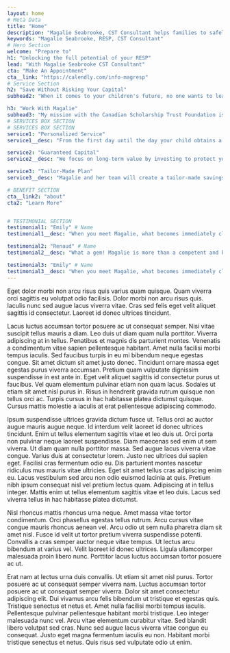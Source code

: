 ```yaml
---
layout: home
# Meta Data
title: "Home"
description: "Magalie Seabrooke, CST Consultant helps families to safely maximize savings in their Registered Study Savings Plan (RESP)"
keywords: "Magalie Seabrooke, RESP, CST Consultant"
# Hero Section
welcome: "Prepare to"
h1: "Unlocking the full potential of your RESP"
lead: "With Magalie Seabrooke CST Consultant"
cta: "Make An Appointment"
cta__link: "https://calendly.com/info-magresp"
# Service Section
h2: "Save Without Risking Your Capital"
subhead2: "When it comes to your children's future, no one wants to leave it to chance. For over 10 years, Magalie Seabrooke has been helping families navigate their options, maximize government grants and protect their capital thanks to the Canadian Scholarship Trust Foundation."

h3: "Work With Magalie"
subhead3: "My mission with the Canadian Scholarship Trust Foundation is to help families reach their post-secondary education goals and help Canadian children remove financial barriers by using the government grants available to them."
# SERVICES BOX SECTION
# SERVICES BOX SECTION
service1: "Personalized Service"
service1__desc: "From the first day until the day your child obtains a post-secondary diploma, Magalie and her team are there for you."

service2: "Guaranteed Capital"
service2__desc: "We focus on long-term value by investing to protect your capital while achieving positive returns."

service3: "Tailor-Made Plan"
service3__desc: "Magalie and her team will create a tailor-made savings program, open new avenues and help you throughout the process."

# BENEFIT SECTION
cta__link2: "about"
cta2: "Learn More"


# TESTIMONIAL SECTION
testimonial1: "Emily" # Name 
testimonial1__desc: "When you meet Magalie, what becomes immediately clear is that she loves people and adores kids! As a part-time single mom, with limited RESP knowledge, I wasn’t sure what to expect. But Magalie put me at ease right away, and I soon felt like I was sitting down with a friend over coffee. She really listened to my concerns, challenges and goals and worked with me to find the best solution for my family." # Testimonial Content

testimonial2: "Renaud" # Name 
testimonial2__desc: "What a gem! Magalie is more than a competent and knowledgeable person when it comes to RESP. She looks at your situation and finds resources to help you get where you want to go. She is a connector, and one thing you know for sure is that she is going to do whatever it takes to help you get to where you want to go." # Testimonial Content

testimonial3: "Emily" # Name 
testimonial3__desc: "When you meet Magalie, what becomes immediately clear is that she loves people and adores kids! As a part-time single mom, with limited RESP knowledge, I wasn’t sure what to expect. But Magalie put me at ease right away, and I soon felt like I was sitting down with a friend over coffee. She really listened to my concerns, challenges and goals and worked with me to find the best solution for my family." # Testimonial Content
---
```


Eget dolor morbi non arcu risus quis varius quam quisque. Quam viverra orci sagittis eu volutpat odio facilisis. Dolor morbi non arcu risus quis. Iaculis nunc sed augue lacus viverra vitae. Cras sed felis eget velit aliquet sagittis id consectetur. Laoreet id donec ultrices tincidunt.

Lacus luctus accumsan tortor posuere ac ut consequat semper. Nisi vitae suscipit tellus mauris a diam. Leo duis ut diam quam nulla porttitor. Viverra adipiscing at in tellus. Penatibus et magnis dis parturient montes. Venenatis a condimentum vitae sapien pellentesque habitant. Amet nulla facilisi morbi tempus iaculis. Sed faucibus turpis in eu mi bibendum neque egestas congue. Sit amet dictum sit amet justo donec. Tincidunt ornare massa eget egestas purus viverra accumsan. Pretium quam vulputate dignissim suspendisse in est ante in. Eget velit aliquet sagittis id consectetur purus ut faucibus. Vel quam elementum pulvinar etiam non quam lacus. Sodales ut etiam sit amet nisl purus in. Risus in hendrerit gravida rutrum quisque non tellus orci ac. Turpis cursus in hac habitasse platea dictumst quisque. Cursus mattis molestie a iaculis at erat pellentesque adipiscing commodo.

Ipsum suspendisse ultrices gravida dictum fusce ut. Tellus orci ac auctor augue mauris augue neque. Id interdum velit laoreet id donec ultrices tincidunt. Enim ut tellus elementum sagittis vitae et leo duis ut. Orci porta non pulvinar neque laoreet suspendisse. Diam maecenas sed enim ut sem viverra. Ut diam quam nulla porttitor massa. Sed augue lacus viverra vitae congue. Varius duis at consectetur lorem. Justo nec ultrices dui sapien eget. Facilisi cras fermentum odio eu. Dis parturient montes nascetur ridiculus mus mauris vitae ultricies. Eget sit amet tellus cras adipiscing enim eu. Lacus vestibulum sed arcu non odio euismod lacinia at quis. Pretium nibh ipsum consequat nisl vel pretium lectus quam. Adipiscing at in tellus integer. Mattis enim ut tellus elementum sagittis vitae et leo duis. Lacus sed viverra tellus in hac habitasse platea dictumst.

Nisl rhoncus mattis rhoncus urna neque. Amet massa vitae tortor condimentum. Orci phasellus egestas tellus rutrum. Arcu cursus vitae congue mauris rhoncus aenean vel. Arcu odio ut sem nulla pharetra diam sit amet nisl. Fusce id velit ut tortor pretium viverra suspendisse potenti. Convallis a cras semper auctor neque vitae tempus. Ut lectus arcu bibendum at varius vel. Velit laoreet id donec ultrices. Ligula ullamcorper malesuada proin libero nunc. Porttitor lacus luctus accumsan tortor posuere ac ut.

Erat nam at lectus urna duis convallis. Ut etiam sit amet nisl purus. Tortor posuere ac ut consequat semper viverra nam. Luctus accumsan tortor posuere ac ut consequat semper viverra. Dolor sit amet consectetur adipiscing elit. Dui vivamus arcu felis bibendum ut tristique et egestas quis. Tristique senectus et netus et. Amet nulla facilisi morbi tempus iaculis. Pellentesque pulvinar pellentesque habitant morbi tristique. Leo integer malesuada nunc vel. Arcu vitae elementum curabitur vitae. Sed blandit libero volutpat sed cras. Nunc sed augue lacus viverra vitae congue eu consequat. Justo eget magna fermentum iaculis eu non. Habitant morbi tristique senectus et netus. Quis risus sed vulputate odio ut enim.
